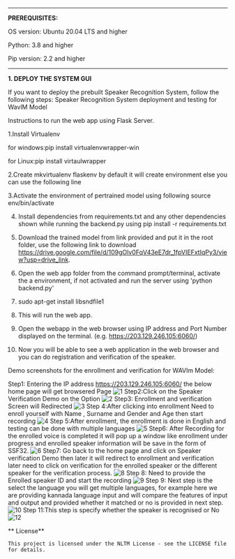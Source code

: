
____________
**PREREQUISITES:**

OS version: Ubuntu 20.04 LTS and higher

Python: 3.8 and higher

Pip version: 2.2 and higher

------------------------------------------

**1. DEPLOY THE SYSTEM GUI**

If you want to deploy the prebuilt Speaker Recognition System, follow the following steps:
Speaker Recognition System deployment and testing for WavlM Model

Instructions to run the web app using Flask Server.

 1.Install Virtualenv 
 
 for windows:pip install virtualenvwrapper-win

 for Linux:pip install virtaulwrapper

 2.Create mkvirtualenv flaskenv by default it will create environment else you can use the following line
 
 3.Activate the environment of pertrained model using following source env/bin/activate

 4. Install dependencies from requirements.txt and any other dependencies shown while running the backend.py using pip install -r requirements.txt
   
 5. Download the trained model from link provided and put it in the root folder, use  the following link to download https://drive.google.com/file/d/109gOlv0FqV43eE7dr_1fpVIEFxtIqPy3/view?usp=drive_link.
   
 6. Open the web app folder from the command prompt/terminal, activate the a environment, if not activated and run the server using 'python backend.py'
   
 7. sudo apt-get install libsndfile1
   
 8. This will run the web app.
   
 9. Open the webapp in the web browser using IP address and Port Number displayed on the terminal. (e.g. https://203.129.246.105:6060/)
   
 10. Now you will be able to see a web application in the web browser and you can do registration and verification of the speaker.

Demo screenshots for the enrollment and verification for WAVlm Model:

Step1: Entering the IP address  https://203.129.246.105:6060/ the below home page will get browsered Page
![1](https://github.com/SR-MEiTY/Speaker_Recognition2/assets/104900510/f17ca5ef-facf-457e-b779-00745be69c0f)
Step2:Click on the Speaker Verification Demo on the Option
![2](https://github.com/SR-MEiTY/Speaker_Recognition2/assets/104900510/3de4911b-01ed-4600-8bb8-f4ff523f26dd)
Step3: Enrollment and verification Screen will Redirected
![3](https://github.com/SR-MEiTY/Speaker_Recognition2/assets/104900510/cf551f12-5c77-4e1f-9d4b-1a5584f3e855)
Step 4:After clicking into enrollment Need to enroll yourself with Name , Surname and Gender and Age then start recording 
![4](https://github.com/SR-MEiTY/Speaker_Recognition2/assets/104900510/01eed03e-de32-43dc-84f2-e07cd8b2eb19)
 Step 5:After enrollment, the enrollment is done in English and testing can be done with multiple languages
![5](https://github.com/SR-MEiTY/Speaker_Recognition2/assets/104900510/895d8d94-8579-4003-92a8-3ce8ea69ef16)
 Step6: After Recording for the enrolled voice is completed it will pop up a window like enrollment under progress and enrolled speaker information will be save in the form of SSF32.
 ![6](https://github.com/SR-MEiTY/Speaker_Recognition2/assets/104900510/d2ede031-fbe1-4877-8eb1-d00e29caa267)
Step7: Go back to the home page and click on Speaker verification Demo then later it will redirect to enrollment and verification later need to click on verification for the enrolled speaker or the different speaker for the verification process.
  ![8](https://github.com/SR-MEiTY/Speaker_Recognition2/assets/104900510/b1a90db2-83ca-4590-b55d-92898aa5699c)
 Step 8: Need to provide the Enrolled speaker ID and start the recording 
 ![9](https://github.com/SR-MEiTY/Speaker_Recognition2/assets/104900510/9bc7a73a-c840-451d-a1d2-40570d3eea49)
 Step 9: Next step is the select the language you will get multiple languages, for example here we are providing kannada language input and will compare the features of input and output and provided 
 whether it matched or no is provided in next step.
 ![10](https://github.com/SR-MEiTY/Speaker_Recognition2/assets/104900510/aee006f6-bc69-46f4-bdcf-581c36c76ee9)
Step 11:This step is specify whether the speaker is recognised or No
 ![12](https://github.com/SR-MEiTY/Speaker_Recognition2/assets/104900510/521b47ec-90b7-4590-854f-9d4c38b7dc41)

** License**
    
    This project is licensed under the NLTM License - see the LICENSE file for details.




